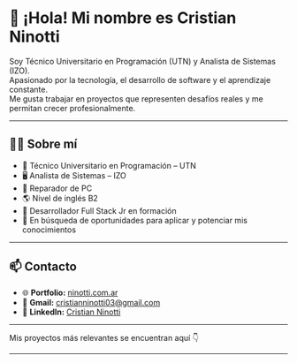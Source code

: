 # 👋 ¡Hola! Mi nombre es Cristian Ninotti  

Soy Técnico Universitario en Programación (UTN) y Analista de Sistemas (IZO).  
Apasionado por la tecnología, el desarrollo de software y el aprendizaje constante.  
Me gusta trabajar en proyectos que representen desafíos reales y me permitan crecer profesionalmente.  

---

## 👨‍💻 Sobre mí

- 🧠 Técnico Universitario en Programación – UTN  
- 🖥️ Analista de Sistemas – IZO  
- 🧰 Reparador de PC  
- 🌎 Nivel de inglés B2  
- 🚀 Desarrollador Full Stack Jr en formación  
- 💼 En búsqueda de oportunidades para aplicar y potenciar mis conocimientos  

---

## 📫 Contacto

- 🌐 **Portfolio:** [ninotti.com.ar](https://ninotti.com.ar)  
- 📧 **Gmail:** [cristianninotti03@gmail.com](mailto:cristianninotti03@gmail.com)  
- 💼 **LinkedIn:** [Cristian Ninotti](https://www.linkedin.com/in/cristian-ninotti) 

---

Mis proyectos más relevantes se encuentran aquí 👇

---


